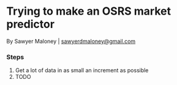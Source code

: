 # Trying to make an OSRS market predictor
By Sawyer Maloney | sawyerdmaloney@gmail.com

### Steps
1. Get a lot of data in as small an increment as possible
2. TODO
